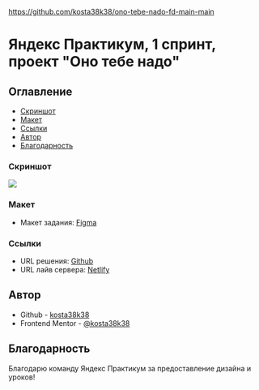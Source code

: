 https://github.com/kosta38k38/ono-tebe-nado-fd-main-main

# Яндекс Практикум, 1 спринт, проект "Оно тебе надо"

## Оглавление

- [Скриншот](#скриншот)
- [Макет](#макет)
- [Ссылки](#ссылки)
- [Автор](#автор)
- [Благодарность](#благодарность)

### Скриншот

![](screenshot.png)

### Макет

- Макет задания: [Figma](https://www.figma.com/file/j0GR1cSFoZbUnNWNvpDapI)

### Ссылки

- URL решения: [Github](https://github.com/kosta38k38/ono-tebe-nado)
- URL лайв сервера: [Netlify](https://startling-smakager-41be0b.netlify.app/)

## Автор

- Github - [kosta38k38](https://github.com/kosta38k38)
- Frontend Mentor - [@kosta38k38](https://www.frontendmentor.io/profile/kosta38k38)

## Благодарность

Благодарю команду Яндекс Практикум за предоставление дизайна и уроков!

